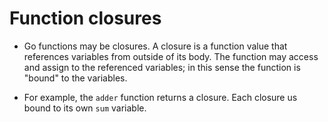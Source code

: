# Function closures

- Go functions may be closures. A closure is a function value that references
variables from outside of its body. The function may access and assign to the
referenced variables; in this sense the function is "bound" to the variables.

- For example, the `adder` function returns a closure. Each closure us bound to
its own `sum` variable.